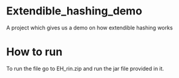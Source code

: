 # Extendible_hashing_demo
A project which gives us a demo on how extendible hashing works
# How to run
To run the file go to EH_rin.zip and run the jar file provided in it.
